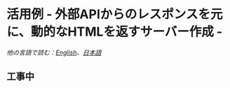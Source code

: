 # 活用例 - 外部APIからのレスポンスを元に、動的なHTMLを返すサーバー作成 -

*他の言語で読む：[English](README.md)、[日本語](README.ja.md)*

## 工事中
